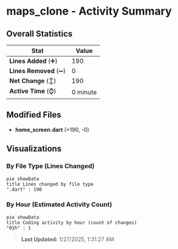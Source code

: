 # maps_clone - Activity Summary 

## Overall Statistics

| Stat                   | Value                                                             |
| ---------------------- | ----------------------------------------------------------------- |
| **Lines Added** (➕)   | 190                                          |
| **Lines Removed** (➖) | 0                                        |
| **Net Change** (↕)    | 190                |
| **Active Time** (⌚)   | 0 minute |


## Modified Files
- **home_screen.dart** (+190, -0)

## Visualizations

### By File Type (Lines Changed)

```mermaid
pie showData
title Lines changed by file type
".dart" : 190
```

### By Hour (Estimated Activity Count)

```mermaid
pie showData
title Coding activity by hour (count of changes)
"01h" : 1
```


> **Last Updated:** 1/27/2025, 1:31:27 AM